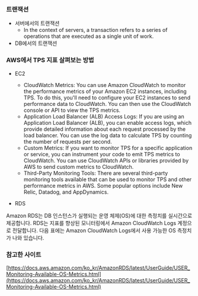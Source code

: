 ### 트랜잭션

- 서버에서의 트랜잭션
  - In the context of servers, a transaction refers to a series of operations that are executed as a single unit of work.
- DB에서의 트랜잭션

### AWS에서 TPS 지표 살펴보는 방법

- EC2

  - CloudWatch Metrics: You can use Amazon CloudWatch to monitor the performance metrics of your Amazon EC2 instances, including TPS. To do this, you'll need to configure your EC2 instances to send performance data to CloudWatch. You can then use the CloudWatch console or API to view the TPS metrics.
  - Application Load Balancer (ALB) Access Logs: If you are using an Application Load Balancer (ALB), you can enable access logs, which provide detailed information about each request processed by the load balancer. You can use the log data to calculate TPS by counting the number of requests per second.
  - Custom Metrics: If you want to monitor TPS for a specific application or service, you can instrument your code to emit TPS metrics to CloudWatch. You can use CloudWatch APIs or libraries provided by AWS to send custom metrics to CloudWatch.
  - Third-Party Monitoring Tools: There are several third-party monitoring tools available that can be used to monitor TPS and other performance metrics in AWS. Some popular options include New Relic, Datadog, and AppDynamics.

- RDS

Amazon RDS는 DB 인스턴스가 실행되는 운영 체제(OS)에 대한 측정치를 실시간으로 제공합니다. RDS는 지표를 향상된 모니터링에서 Amazon CloudWatch Logs 계정으로 전달합니다. 다음 표에는 Amazon CloudWatch Logs에서 사용 가능한 OS 측정치가 나와 있습니다.

### 참고한 사이트

[https://docs.aws.amazon.com/ko_kr/AmazonRDS/latest/UserGuide/USER_Monitoring-Available-OS-Metrics.html](https://docs.aws.amazon.com/ko_kr/AmazonRDS/latest/UserGuide/USER_Monitoring-Available-OS-Metrics.html)
